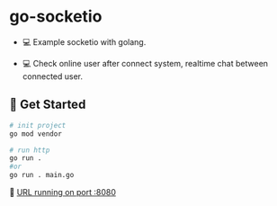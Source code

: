 # go-socketio
- 💻 Example socketio with golang.

- 💻 Check online user after connect system, realtime chat between connected user.

## 🚀 Get Started
```bash
# init project
go mod vendor

# run http
go run .
#or
go run . main.go
```



🔗 [URL running on port :8080](http://localhost:8080)
